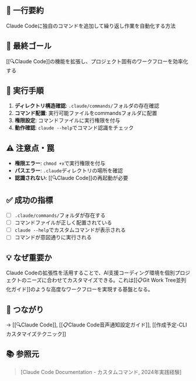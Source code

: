 ## 📝 一行要約
Claude Codeに独自のコマンドを追加して繰り返し作業を自動化する方法

## 🎯 最終ゴール
[[🔍Claude Code]]の機能を拡張し、プロジェクト固有のワークフローを効率化する

## 🔧 実行手順
1. **ディレクトリ構造確認**: `.claude/commands/`フォルダの存在確認
2. **コマンド配置**: 実行可能ファイルをcommandsフォルダに配置
3. **権限設定**: コマンドファイルに実行権限を付与
4. **動作確認**: `claude --help`でコマンド認識をチェック

## ⚠️ 注意点・罠
- **権限エラー**: `chmod +x`で実行権限を付与
- **パスエラー**: `.claude`ディレクトリの場所を確認
- **認識されない**: [[🔍Claude Code]]の再起動が必要

## ✅ 成功の指標
- [ ] `.claude/commands/`フォルダが存在する
- [ ] コマンドファイルが正しく配置されている
- [ ] `claude --help`でカスタムコマンドが表示される
- [ ] コマンドが意図通りに実行される

## 💡 なぜ重要か
Claude Codeの拡張性を活用することで、AI支援コーディング環境を個別プロジェクトのニーズに合わせてカスタマイズできる。これは[[📋Git Work Tree並列化ガイド]]のような高度なワークフローを実現する基盤となる。

## 🔗 つながり
→ [[🔍Claude Code]], [[📋Claude Code音声通知設定ガイド]], [[作成予定-CLIカスタマイズテクニック]]

## 📚 参照元
> [Claude Code Documentation - カスタムコマンド, 2024年実践経験]